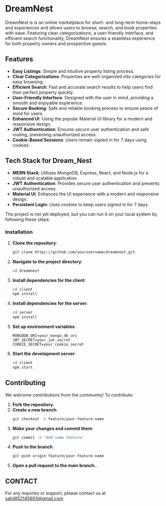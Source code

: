 # DreamNest

DreamNest is  is an online marketplace for short- and long-term home-stays and experiences and allows users to browse, search, and book properties with ease. 
Featuring clear categorizations, a user-friendly interface, and efficient search functionality, DreamNest ensures a seamless experience for both property owners and prospective guests.

## Features

- **Easy Listings**: Simple and intuitive property listing process.
- **Clear Categorizations**: Properties are well-organized into categories for easy browsing.
- **Efficient Search**: Fast and accurate search results to help users find their perfect property quickly.
- **User-Friendly Interface**: Designed with the user in mind, providing a smooth and enjoyable experience.
- **Secure Booking**: Safe and reliable booking process to ensure peace of mind for users.
- **Enhanced UI**: Using the popular Material UI library for a modern and responsive design.
- **JWT Authentication**: Ensures secure user authentication and safe routing, preventing unauthorized access.
- **Cookie-Based Sessions**: Users remain signed in for 7 days using cookies.

## Tech Stack for Dream_Nest

- **MERN Stack**: Utilizes MongoDB, Express, React, and Node.js for a robust and scalable application.
- **JWT Authentication**: Provides secure user authentication and prevents unauthorized access.
- **Material UI**: Enhances the UI experience with a modern and responsive design.
- **Persistent Login**: Uses cookies to keep users signed in for 7 days.

The project is not yet deployed, but you can run it on your local system by following these steps:



### Installation

1. **Clone the repository**:
   ```bash
   git clone https://github.com/yourusername/dreamnest.git

2. **Navigate to the project directory**:
   ```bash
   cd dreamnest

3. **Install dependencies for the client**:
   ```bash
   cd client
   npm install

4. **Install dependencies for the server**:
   ```bash
   cd server
   npm install

5. **Set up environment variables**:
   ```plainttext
   MONGODB_URI=your_mongo_db_uri
   JWT_SECRET=your_jwt_secret
   COOKIE_SECRET=your_cookie_secret

6. **Start the development server**:
   ```bash
   cd client
   npm start


## Contributing

We welcome contributions from the community! To contribute:

1. **Fork the repository**.
2. **Create a new branch**:
   ```bash
   git checkout -b feature/your-feature-name
3. **Make your changes and commit them**:
   ```bash
   git commit -m "Add some feature"
4. **Push to the branch**:
   ```bash
   git push origin feature/your-feature-name
5. **Open a pull request to the main branch.**.



## CONTACT
For any inquiries or support, please contact us at sahil852145693@gmail.com

